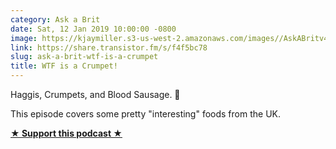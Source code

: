 ```yaml
---
category: Ask a Brit
date: Sat, 12 Jan 2019 10:00:00 -0800
image: https://kjaymiller.s3-us-west-2.amazonaws.com/images//AskABritv4.png
link: https://share.transistor.fm/s/f4f5bc78
slug: ask-a-brit-wtf-is-a-crumpet
title: WTF is a Crumpet!
---
```


<p>Haggis, Crumpets, and Blood Sausage. 🤢</p><p>This episode covers some pretty "interesting" foods from the UK. </p><p><strong><a href="https://ko-fi.com/jayandjaymedia" rel="payment" title="★ Support this podcast ★">★ Support this podcast ★</a></strong></p>
